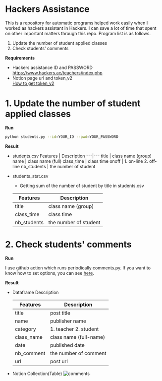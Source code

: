 # Hackers Assistance

This is a repository for automatic programs helped work easily when I worked as hackers assistant in Hackers. I can save a lot of time that spent on other important matters through this repo. Program list is as follows.

1. Update the number of student applied classes
2. Check students' comments 

**Requirements**
- Hackers assistance ID and PASSWORD  
    https://www.hackers.ac/teachers/index.php
- Notion page url and token_v2  
    [How to get token_v2](https://github.com/TooTouch/notionist)

# 1. Update the number of student applied classes

**Run**
```bash
python students.py --id=YOUR_ID --pwd=YOUR_PASSWORD
```

**Result**
- students.csv
    Features | Description
    ---|---
    title | class name (group)
    name | class name (full)
    class_time | class time
    onoff | 1. on-line 2. off-line
    nb_students | the number of student

- students_stat.csv
    - Getting sum of the number of student by title in students.csv

    Features | Description
    ---|---
    title | class name (group)
    class_time | class time
    nb_students | the number of student



# 2. Check students' comments

**Run**

I use github action which runs periodically comments.py. If you want to know how to set options, you can see [here](https://github.com/TooTouch/Hackers-Assistance/blob/master/.github/workflows/python-package.yml).

**Result**
- Dataframe Description

    Features | Description
    ---|---
    title | post title
    name | publisher name
    category | 1. teacher 2. student
    class_name | class name (full-name)
    date | published date
    nb_comment | the number of comment
    url  | post url

- Notion Collection(Table)
    ![comments](https://user-images.githubusercontent.com/37654013/89047569-901cac80-d389-11ea-8b35-8af1fb631945.png)
